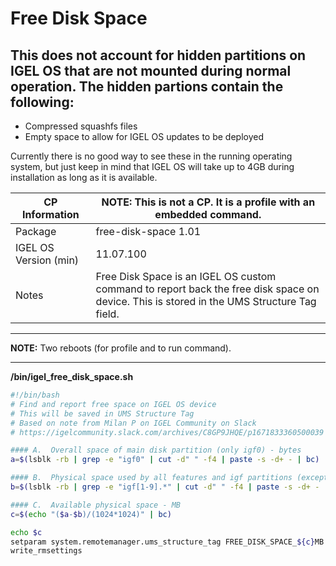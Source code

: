 # Free Disk Space

## This does not account for hidden partitions on IGEL OS that are not mounted during normal operation. The hidden partions contain the following:

* Compressed squashfs files
* Empty space to allow for IGEL OS updates to be deployed

Currently there is no good way to see these in the running operating system, but just keep in mind that IGEL OS will take up to 4GB during installation as long as it is available.

|  CP Information | **NOTE:** This is not a CP. It is a profile with an embedded command.            |
|--------------------|------------|
| Package | free-disk-space 1.01 |
| IGEL OS Version (min) | 11.07.100 |
| Notes | Free Disk Space is an IGEL OS custom command to report back the free disk space on device. This is stored in the UMS Structure Tag field. |

-----

**NOTE:** Two reboots (for profile and to run command).

-----

**/bin/igel_free_disk_space.sh**

```bash
#!/bin/bash
# Find and report free space on IGEL OS device
# This will be saved in UMS Structure Tag
# Based on note from Milan P on IGEL Community on Slack
# https://igelcommunity.slack.com/archives/C8GP9JHQE/p1671833360500039

#### A.  Overall space of main disk partition (only igf0) - bytes
a=$(lsblk -rb | grep -e "igf0" | cut -d" " -f4 | paste -s -d+ - | bc)

#### B.  Physical space used by all features and igf partitions (except igf0) - bytes
b=$(lsblk -rb | grep -e "igf[1-9].*" | cut -d" " -f4 | paste -s -d+ - | bc)

#### C.  Available physical space - MB
c=$(echo "($a-$b)/(1024*1024)" | bc)

echo $c
setparam system.remotemanager.ums_structure_tag FREE_DISK_SPACE_${c}MB
write_rmsettings
  ```
